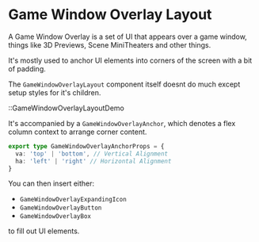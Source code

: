 # Game Window Overlay Layout

A Game Window Overlay is a set of UI that appears
over a game window, things like 3D Previews,
Scene MiniTheaters and other things.

It's mostly used to anchor UI elements into corners
of the screen with a bit of padding.

The `GameWindowOverlayLayout` component itself doesnt
do much except setup styles for it's children.

::GameWindowOverlayLayoutDemo

It's accompanied by a `GameWindowOverlayAnchor`, which
denotes a flex column context to arrange corner content.

```ts
export type GameWindowOverlayAnchorProps = {
  va: 'top' | 'bottom', // Vertical Alignment
  ha: 'left' | 'right' // Horizontal Alignment
}
```

You can then insert either:
  - `GameWindowOverlayExpandingIcon`
  - `GameWindowOverlayButton`
  - `GameWindowOverlayBox`

to fill out UI elements.